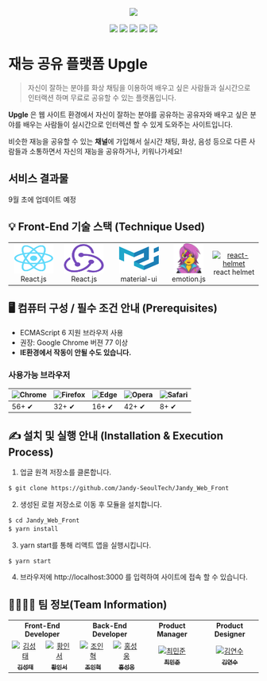 <p align="center"><img width='300px' src="https://user-images.githubusercontent.com/24623403/129664202-0ac9857f-32f0-416e-915b-2254c4661bbc.png"></p>
<p align='center'>
  <img src='https://img.shields.io/github/package-json/v/Jandy-SeoulTech/Jandy_Web_Front'>
  <a href="https://github.com/Jandy-SeoulTech/Jandy_Web_Front/issues"><img src='https://img.shields.io/github/issues/Jandy-SeoulTech/Jandy_Web_Front'></a>
 <a href="https://github.com/Jandy-SeoulTech/Jandy_Web_Front/graphs/contributors"><img src='https://img.shields.io/github/contributors/Jandy-SeoulTech/Jandy_Web_Front'></a>
 <a href='https://github.com/Jandy-SeoulTech/Jandy_Web_Front/blob/main/LICENSE'><img src='https://img.shields.io/github/license/Jandy-SeoulTech/Jandy_Web_Front'></a>
 <a href='https://upgle.hisfolio.com'><img src='https://img.shields.io/badge/Test%20on-netlify-yellow'></a>
</p>

# 재능 공유 플랫폼 Upgle
> 자신이 잘하는 분야를 화상 채팅을 이용하여 배우고 싶은 사람들과 실시간으로 인터랙션 하며 무료로 공유할 수 있는 플랫폼입니다.   

**Upgle** 은 웹 사이트 환경에서 자신이 잘하는 분야를 공유하는 공유자와 배우고 싶은 분야를 배우는 사람들이 실시간으로 인터렉션 할 수 있게 도와주는 사이트입니다.
   
비슷한 재능을 공유할 수 있는 **채널**에 가입해서 실시간 채팅, 화상, 음성 등으로 다른 사람들과 소통하면서 자신의 재능을 공유하거나, 키워나가세요!

## 서비스 결과물

9월 초에 업데이트 예정

## 💡 Front-End 기술 스택 (Technique Used)

<table><tbody>
  <tr align="center" valign="middle">
    <td width="100">
      <a href="https://reactjs.org" target="_blank"> 
        <img src="https://github.com/devicons/devicon/blob/master/icons/react/react-original.svg" alt="react" width="80" height="60"/> 
      </a><br>
  React.js
    </td>
    <td width="100">
      <a href="https://redux.js.org" target="_blank"> 
        <img src="https://github.com/devicons/devicon/blob/master/icons/redux/redux-original.svg" alt="redux" width="80" height="60"/> 
      </a><br>
  React.js
    </td>
    <td width="120">
      <a href="https://material-ui.com" target="_blank"> 
        <img src="https://github.com/devicons/devicon/blob/master/icons/materialui/materialui-original.svg" alt="material-ui" width="80" height="60"/> 
      </a><br>
  material-ui
    </td>
    <td width="60">
      <a href="https://emotion.sh" target="_blank"> 
        <img src="https://raw.githubusercontent.com/emotion-js/emotion/main/emotion.png" alt="emotion" width="60" height="60"/> 
      </a><br>
  emotion.js
    </td>
    <td width="100">
      <a href="https://emotion.sh" target="_blank"> 
        <img src="https://camo.githubusercontent.com/6e55c49a2bb5e69f9ebd86f27ecc890b32edcf09f4a4931d5683934ff3760884/687474703a2f2f7374617469632e6e666c2e636f6d2f7374617469632f636f6e74656e742f7075626c69632f7374617469632f696d672f6c6f676f732f72656163742d68656c6d65742e6a7067" alt="react-helmet" width="100" height="60"/> 
      </a><br>
  react helmet
    </td>
  </tr>
</tbody></table>


## 🖥 컴퓨터 구성 / 필수 조건 안내 (Prerequisites)
* ECMAScript 6 지원 브라우저 사용
* 권장: Google Chrome 버젼 77 이상
* __IE환경에서 작동이 안될 수도 있습니다.__
### 사용가능 브라우저
![Chrome](https://raw.githubusercontent.com/alrra/browser-logos/master/src/chrome/chrome_48x48.png) | ![Firefox](https://raw.githubusercontent.com/alrra/browser-logos/master/src/firefox/firefox_48x48.png) | ![Edge](https://raw.githubusercontent.com/alrra/browser-logos/master/src/edge/edge_48x48.png) | ![Opera](https://raw.githubusercontent.com/alrra/browser-logos/master/src/opera/opera_48x48.png) | ![Safari](https://raw.githubusercontent.com/alrra/browser-logos/master/src/safari/safari_48x48.png)
--- | --- | --- | --- | --- |
 56+ ✔ | 32+ ✔ | 16+ ✔ | 42+ ✔ | 8+ ✔ |

## ✍ 설치 및 실행 안내 (Installation & Execution Process)
1. 업글 원격 저장소를 클론합니다.
```bash
$ git clone https://github.com/Jandy-SeoulTech/Jandy_Web_Front
```
2. 생성된 로컬 저장소로 이동 후 모듈을 설치합니다.
```bash
$ cd Jandy_Web_Front
$ yarn install
```
3. yarn start를 통해 리액트 앱을 실행시킵니다.
```bash
$ yarn start
```
4. 브라우저에 http://localhost:3000 를 입력하여 사이트에 접속 할 수 있습니다.

## 👨‍👩‍👧‍👦 팀 정보(Team Information)
<table>
   <tr>
      <td colspan="2" align="center"><strong>Front-End Developer</strong></td>
      <td colspan="2" align="center"><strong>Back-End Developer</strong></td>
      <td colspan="1" align="center"><strong>Product Manager</strong></td>
      <td colspan="1" align="center"><strong>Product Designer</strong></td>

   </tr>
  <tr>
    <td align="center">
    <a href="https://github.com/md2eoseo"><img src="https://avatars.githubusercontent.com/u/8054085?v=4" width="150px;" alt="김성태"/><br /><sub><b>김성태</b></sub></a><br />
    </td>
     <td align="center">
        <a href="https://github.com/sjsjsj1246"><img src="https://avatars.githubusercontent.com/u/24623403?v=4" width="150px" alt="황인서"/><br /><sub><b>황인서</b></sub></a>
     </td>
     <td align="center">
        <a href="https://github.com/InHyeok-J"><img src="https://avatars.githubusercontent.com/u/28949213?v=4" width="150px" alt="조인혁"/><br /><sub><b>조인혁</b></sub></a>
     </td>
     <td align="center">
        <a href="https://github.com/iqeq1945"><img src="https://avatars.githubusercontent.com/u/50164778?v=4" width="150px" alt="홍성웅"/><br /><sub><b>홍성웅</b></sub></a>
     </td>
     <td align="center">
        <a href="https://github.com/KeisLuv5991"><img src="https://avatars.githubusercontent.com/u/38745815?v=4" width="150px" alt="최민준"/><br /><sub><b>최민준</b></sub></a>
     </td>
     <td align="center">
        <a href="##"><img src="https://user-images.githubusercontent.com/28949213/129733334-66bf8833-ce33-4e1a-9503-d01f700635af.png" width="150px" alt="김연수"/><br /><sub><b>김연수</b></sub></a>
     </td>
  <tr>
    

</table>

